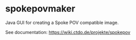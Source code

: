 spokepovmaker
=============

Java GUI for creating a Spoke POV compatible image.

See documentation: https://wiki.ctdo.de/projekte/spokepov
